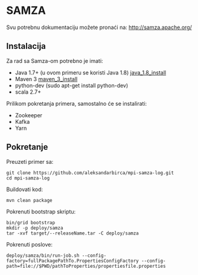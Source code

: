 # SAMZA

Svu potrebnu dokumentaciju možete pronaći na: http://samza.apache.org/

## Instalacija

Za rad sa Samza-om potrebno je imati:
* Java 1.7+ (u ovom primeru se koristi Java 1.8) [java_1.8_install](http://tecadmin.net/install-oracle-java-8-jdk-8-ubuntu-via-ppa/)
* Maven 3 [maven_3_install](http://stackoverflow.com/questions/15630055/how-to-install-maven-3-on-ubuntu-15-04-14-10-14-04-lts-13-10-13-04-12-10-12-04-b)
* python-dev (sudo apt-get install python-dev)
* scala 2.7+

Prilikom pokretanja primera, samostalno će se instalirati:
* Zookeeper
* Kafka
* Yarn

## Pokretanje

Preuzeti primer sa: 
```
git clone https://github.com/aleksandarbirca/mpi-samza-log.git
cd mpi-samza-log
```

Buildovati kod:
```
mvn clean package
```

Pokrenuti bootstrap skriptu:
```
bin/grid bootstrap
mkdir -p deploy/samza
tar -xvf target/--releaseName.tar -C deploy/samza
```

Pokrenuti poslove:
```
deploy/samza/bin/run-job.sh --config-factory=fullPackagePathTo.PropertiesConfigFactory --config-path=file://$PWD/pathToProperties/propertiesfile.properties 
```
